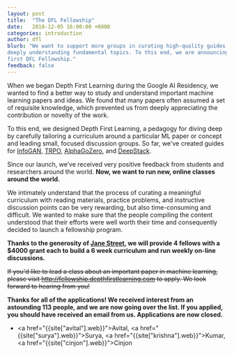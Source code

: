 ```yaml
---
layout: post
title:  "The DFL Fellowship"
date:   2018-12-05 16:00:00 +0000
categories: introduction
author: dfl
blurb: "We want to support more groups in curating high-quality guides towards
deeply understanding fundamental topics. To this end, we are announcing our
first DFL Fellowship."
feedback: false
---
```


When we began Depth First Learning during the Google AI Residency, we wanted to find a
better way to study and understand important machine learning papers and ideas.
We found that many papers often assumed a set of requisite knowledge, which
prevented us from deeply appreciating the contribution or novelty of the work.

To this end, we designed Depth First Learning, a pedagogy for diving deep by
carefully tailoring a curriculum around a particular ML paper or concept and
leading small, focused discussion groups. So far, we've created guides for
<a href="http://www.depthfirstlearning.com/2018/InfoGAN">InfoGAN</a>, <a href="http://www.depthfirstlearning.com/2018/TRPO">TRPO</a>, <a
href="http://www.depthfirstlearning.com/2018/AlphaGoZero">AlphaGoZero</a>, and <a
href="http://www.depthfirstlearning.com/2018/DeepStack">DeepStack</a>.

Since our launch, we’ve received very positive feedback from students and
researchers around the world. **Now, we want to run new, online classes around the
world.**

We intimately understand that the process of curating a meaningful curriculum
with reading materials, practice problems, and instructive discussion points can
be very rewarding, but also time-consuming and difficult. We wanted to make sure
that the people compiling the content understood that their efforts were well
worth their time and consequently decided to launch a fellowship program.

**Thanks to the generosity of <a href="http://www.janestreet.com">Jane Street</a>, we will provide 4 fellows
with a $4000 grant each to build a 6 week curriculum and run weekly on-line discussions.**

<del>
If you'd like to lead a class about an important paper in machine learning, please visit <a href="http://fellowship.depthfirstlearning.com">http://fellowship.depthfirstlearning.com</a> to apply. We look forward to hearing from you!
</del>

<b>Thanks for all of the applications! We received interest from an astounding 113 people, and we are now going over the list. If you applied, you should have received an email from us. Applications are now closed.</b>


- <a href="{{site["avital"].web}}">Avital</a>, <a href="{{site["surya"].web}}">Surya</a>, 
<a href="{{site["krishna"].web}}">Kumar</a>, <a href="{{site["cinjon"].web}}">Cinjon</a>



